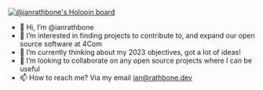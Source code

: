 [![@ianrathbone's Holopin board](https://holopin.me/ianrathbone)](https://holopin.io/@ianrathbone)

- 👋 Hi, I’m @ianrathbone
- 👀 I’m interested in finding projects to contribute to, and expand our open source software at 4Com
- 🌱 I’m currently thinking about my 2023 objectives, got a lot of ideas!
- 💞️ I’m looking to collaborate on any open source projects where I can be useful
- 📫 How to reach me? Via my email ian@rathbone.dev

<!---
ianrathbone/ianrathbone is a ✨ special ✨ repository because its `README.md` (this file) appears on your GitHub profile.
You can click the Preview link to take a look at your changes.
--->
